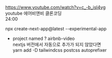 https://www.youtube.com/watch?v=c_-b_isI4vg <br />
youtube 에어비앤비 클론코딩 <br />
24:00 
<br />


npx create-next-app@latest --experimental-app <br />
- project named ? airbnb-video <br />
nextjs 버전에서 자동으로 추가가 되지 않았다면 <br />
yarn add -D tailwindcss postcss autoprefixer <br />
